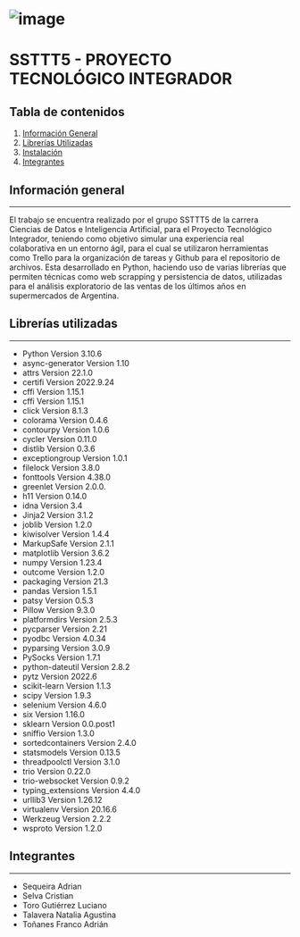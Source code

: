 

# ![image](https://user-images.githubusercontent.com/88250320/202279408-e7c90dc4-ce35-45b1-a667-4c2464069370.png)
# SSTTT5 - PROYECTO TECNOLÓGICO INTEGRADOR

## Tabla de contenidos
1. [Información General](#informacion-general)
2. [Librerías Utilizadas](#librerias-utilizadas)
3. [Instalación](#instalacion)
4. [Integrantes](#integrantes)


## Información general 
***
El trabajo se encuentra realizado por el grupo SSTTT5 de la carrera Ciencias de Datos e Inteligencia Artificial, para el Proyecto Tecnológico Integrador, teniendo como objetivo simular una experiencia real colaborativa en un entorno ágil, para el cual se utilizaron herramientas como Trello para la organización de tareas y Github para el repositorio de archivos. Esta desarrollado en Python, haciendo uso de varias librerías que permiten técnicas como web scrapping y persistencia de datos, utilizadas para el análisis exploratorio de las ventas de los últimos años en supermercados de Argentina.


## Librerías utilizadas
***
* Python Version 3.10.6 
* async-generator Version 1.10
* attrs Version 22.1.0
* certifi Version 2022.9.24
* cffi Version 1.15.1
* cffi Version 1.15.1
* click Version 8.1.3
* colorama Version 0.4.6
* contourpy Version 1.0.6
* cycler Version 0.11.0
* distlib Version 0.3.6
* exceptiongroup Version 1.0.1
* filelock Version 3.8.0
* fonttools Version 4.38.0
* greenlet Version 2.0.0.
* h11 Version 0.14.0
* idna Version 3.4
* Jinja2 Version 3.1.2
* joblib Version 1.2.0
* kiwisolver Version 1.4.4
* MarkupSafe Version 2.1.1
* matplotlib Version 3.6.2
* numpy Version 1.23.4
* outcome Version 1.2.0
* packaging Version 21.3
* pandas Version 1.5.1
* patsy Version 0.5.3
* Pillow Version 9.3.0
* platformdirs Version 2.5.3
* pycparser Version 2.21
* pyodbc Version 4.0.34
* pyparsing Version 3.0.9
* PySocks Version 1.7.1
* python-dateutil Version 2.8.2
* pytz Version 2022.6
* scikit-learn Version 1.1.3
* scipy Version 1.9.3
* selenium Version 4.6.0
* six Version 1.16.0
* sklearn Version 0.0.post1
* sniffio Version 1.3.0
* sortedcontainers Version 2.4.0
* statsmodels Version 0.13.5
* threadpoolctl Version 3.1.0
* trio Version 0.22.0
* trio-websocket Version 0.9.2
* typing_extensions Version 4.4.0
* urllib3 Version 1.26.12
* virtualenv Version 20.16.6
* Werkzeug Version 2.2.2
* wsproto Version 1.2.0


## Integrantes
***
* Sequeira Adrian
* Selva Cristian
* Toro Gutiérrez Luciano
* Talavera Natalia Agustina
* Toñanes Franco Adrián
